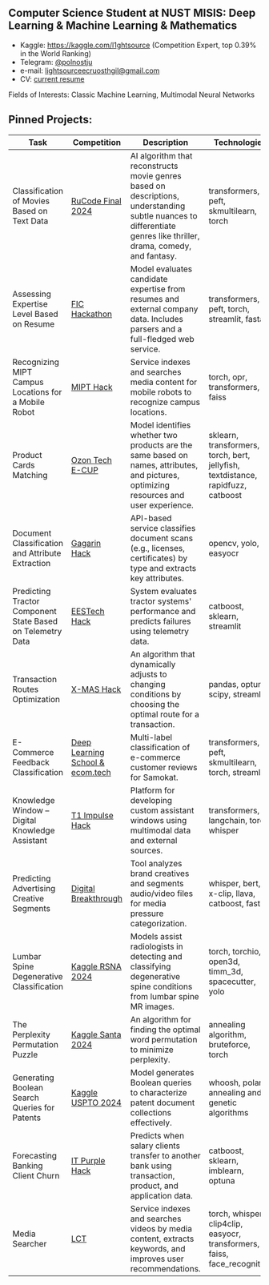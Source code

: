 ## Computer Science Student at NUST MISIS: Deep Learning & Machine Learning & Mathematics

* Kaggle: https://kaggle.com/l1ghtsource (Competition Expert, top 0.39% in the World Ranking)
* Telegram: [@polnostju](https://t.me/polnostju)
* e-mail: lightsourceecruosthgil@gmail.com
* CV: [current resume](https://drive.google.com/file/d/1G2Ne7AzRtyFb7EapYa2CSkBavakEyFRv/view?usp=sharing)

Fields of Interests: Classic Machine Learning, Multimodal Neural Networks

## Pinned Projects: 

| **Task**                                                                                                         | **Competition**                                    | **Description**                                                                                                                                                                                                                                 | **Technologies**                                                                                           | **Ranking**            |
|------------------------------------------------------------------------------------------------------------------|--------------------------------------------------|-------------------------------------------------------------------------------------------------------------------------------------------------------------------------------------------------------------------------------------------------|----------------------------------------------------------------------------------------------------------|------------------------|
| Classification of Movies Based on Text Data                                                                      | [RuCode Final 2024](https://github.com/l1ghtsource/rucode-final-2024)                                | AI algorithm that reconstructs movie genres based on descriptions, understanding subtle nuances to differentiate genres like thriller, drama, comedy, and fantasy.                                                                             | transformers, peft, skmultilearn, torch                                                                   | 1/22                  |
| Assessing Expertise Level Based on Resume                                                                        | [FIC Hackathon](https://github.com/l1ghtsource/fic-sense-case)                                    | Model evaluates candidate expertise from resumes and external company data. Includes parsers and a full-fledged web service.                                                                                                                   | transformers, peft, torch, streamlit, fastapi                                                             | 1/14                  |
| Recognizing MIPT Campus Locations for a Mobile Robot                                                             | [MIPT Hack](https://github.com/l1ghtsource/mipt-hackathon)                                        | Service indexes and searches media content for mobile robots to recognize campus locations.                                                                                                                                                     | torch, opr, transformers, faiss                                                                           | 1/8                   |
| Product Cards Matching                                                                                           | [Ozon Tech E-CUP](https://github.com/l1ghtsource/ozon-ecup-matching)                                  | Model identifies whether two products are the same based on names, attributes, and pictures, optimizing resources and user experience.                                                                                                          | sklearn, transformers, torch, bert, jellyfish, textdistance, rapidfuzz, catboost                          | 2/110                 |
| Document Classification and Attribute Extraction                                                                | [Gagarin Hack](https://github.com/l1ghtsource/gagarin-hack-document-reader)                                     | API-based service classifies document scans (e.g., licenses, certificates) by type and extracts key attributes.                                                                                                                                 | opencv, yolo, easyocr                                                                                     | 2/60                  |
| Predicting Tractor Component State Based on Telemetry Data                                                      | [EESTech Hack](https://github.com/l1ghtsource/eestech-hack-tractor-forecasting)                                        | System evaluates tractor systems' performance and predicts failures using telemetry data.                                                                                                                                                       | catboost, sklearn, streamlit                                                                              | 2/30                  |
| Transaction Routes Optimization                                                      | [X-MAS Hack](https://github.com/l1ghtsource/xmas-hack-transactions)                                        | An algorithm that dynamically adjusts to changing conditions by choosing the optimal route for a transaction.                                                                                                                                                       | pandas, optuna, scipy, streamlit                                                                              | 2/27                  |
| E-Commerce Feedback Classification                                                                              | [Deep Learning School & ecom.tech](https://github.com/l1ghtsource/ecom-tech-workshop)                | Multi-label classification of e-commerce customer reviews for Samokat.                                                                                                                                                                         | transformers, peft, skmultilearn, torch, streamlit                                                        | 3/96                  |
| Knowledge Window – Digital Knowledge Assistant                                                                  | [T1 Impulse Hack ](https://github.com/l1ghtsource/impulse-t1)                                   | Platform for developing custom assistant windows using multimodal data and external sources.                                                                                                                                                    | transformers, langchain, torch, whisper                                                                   | 3/57                  |
| Predicting Advertising Creative Segments                                                                        | [Digital Breakthrough](https://github.com/l1ghtsource/mediawise-creative-filter)                             | Tool analyzes brand creatives and segments audio/video files for media pressure categorization.                                                                                                                                                 | whisper, bert, x-clip, llava, catboost, fastapi                                                           | 3/12                  |
| Lumbar Spine Degenerative Classification                                                                        | [Kaggle RSNA 2024](https://github.com/l1ghtsource/rsna-lumbar-spine-degenerative-classification)                                             | Models assist radiologists in detecting and classifying degenerative spine conditions from lumbar spine MR images.                                                                                                                              | torch, torchio, open3d, timm_3d, spacecutter, yolo                                                        | Kaggle Bronze Medal   |
| The Perplexity Permutation Puzzle                                                                        | [Kaggle Santa 2024](https://github.com/l1ghtsource/santa-perplexity-permutation-2024)                                             | An algorithm for finding the optimal word permutation to minimize perplexity.                                                                                                                              | annealing algorithm, bruteforce, torch                                                        | Kaggle Bronze Medal   |
| Generating Boolean Search Queries for Patents                                                                   | [Kaggle USPTO 2024](https://github.com/l1ghtsource/uspto-patent-query-generator)                                            | Model generates Boolean queries to characterize patent document collections effectively.                                                                                                                                                        | whoosh, polars, annealing and genetic algorithms                                                          | Kaggle Bronze Medal   |
| Forecasting Banking Client Churn                                                                                | [IT Purple Hack](https://github.com/l1ghtsource/it-purple-hack-sber-case)                                   | Predicts when salary clients transfer to another bank using transaction, product, and application data.                                                                                                                                         | catboost, sklearn, imblearn, optuna                                                                       | 4/50                  |
| Media Searcher                                                                                                   | [LCT](https://github.com/l1ghtsource/media-searcher)                                              | Service indexes and searches videos by media content, extracts keywords, and improves user recommendations.                                                                                                                                     | torch, whisper, clip4clip, easyocr, transformers, faiss, face_recognition                                 | Participant           |

